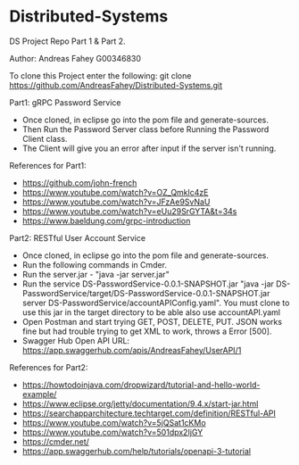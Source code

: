 # Distributed-Systems
DS Project Repo Part 1 & Part 2.

Author: Andreas Fahey G00346830

To clone this Project enter the following:   git clone https://github.com/AndreasFahey/Distributed-Systems.git

Part1: gRPC Password Service
- Once cloned, in eclipse go into the pom file and generate-sources.
- Then Run the Password Server class before Running the Password Client class.
- The Client will give you an error after input if the server isn't running.

References for Part1:
- https://github.com/john-french
- https://www.youtube.com/watch?v=OZ_Qmklc4zE
- https://www.youtube.com/watch?v=JFzAe9SvNaU
- https://www.youtube.com/watch?v=eUu29SrGYTA&t=34s
- https://www.baeldung.com/grpc-introduction

Part2: RESTful User Account Service
- Once cloned, in eclipse go into the pom file and generate-sources.
- Run the following commands in Cmder.
- Run the server.jar - "java -jar server.jar"
- Run the service DS-PasswordService-0.0.1-SNAPSHOT.jar "java -jar DS-PasswordService/target/DS-PasswordService-0.0.1-SNAPSHOT.jar server   DS-PasswordService/accountAPIConfig.yaml". You must clone to use this jar in the target directory to be able also use accountAPI.yaml
- Open Postman and start trying GET, POST, DELETE, PUT. JSON works fine but had trouble trying to get XML to work, throws a Error [500].
- Swagger Hub Open API URL: https://app.swaggerhub.com/apis/AndreasFahey/UserAPI/1

References for Part2:
- https://howtodoinjava.com/dropwizard/tutorial-and-hello-world-example/
- https://www.eclipse.org/jetty/documentation/9.4.x/start-jar.html
- https://searchapparchitecture.techtarget.com/definition/RESTful-API
- https://www.youtube.com/watch?v=5jQSat1cKMo
- https://www.youtube.com/watch?v=501dpx2IjGY
- https://cmder.net/
- https://app.swaggerhub.com/help/tutorials/openapi-3-tutorial
